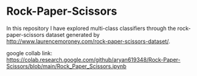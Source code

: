# Rock-Paper-Scissors
In this repository I have explored multi-class classifiers through the rock-paper-scissors dataset generated by http://www.laurencemoroney.com/rock-paper-scissors-dataset/.

google collab link:
https://colab.research.google.com/github/aryan619348/Rock-Paper-Scissors/blob/main/Rock_Paper_Scissors.ipynb
